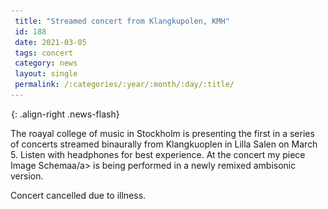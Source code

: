 ```yaml
---
 title: "Streamed concert from Klangkupolen, KMH"
 id: 188
 date: 2021-03-05
 tags: concert
 category: news
 layout: single
 permalink: /:categories/:year/:month/:day/:title/
---
```

![image-right](/assets/images/spacer.gif){: .align-right .news-flash}

The roayal college of music in Stockholm is presenting the first in a series of concerts streamed binaurally from Klangkuoplen in Lilla Salen on March 5. Listen with headphones for best experience. At the concert my piece <a ref="http://www.henrikfrisk.com/index.jsp?metaId=music&id=comp&field=id&query=22&show=1#22">Image Schemaa/a> is being performed in a newly remixed ambisonic version.
</p>
<p>
Concert cancelled due to illness.

